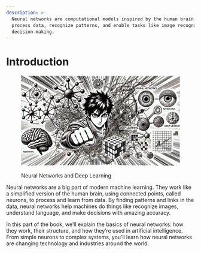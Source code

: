 ```yaml
---
description: >-
  Neural networks are computational models inspired by the human brain that
  process data, recognize patterns, and enable tasks like image recognition and
  decision-making.
---
```


# Introduction

<figure><img src="../.gitbook/assets/image (158).png" alt=""><figcaption><p>Neural Networks and Deep Learning</p></figcaption></figure>

Neural networks are a big part of modern machine learning. They work like a simplified version of the human brain, using connected points, called neurons, to process and learn from data. By finding patterns and links in the data, neural networks help machines do things like recognize images, understand language, and make decisions with amazing accuracy.

In this part of the book, we’ll explain the basics of neural networks: how they work, their structure, and how they’re used in artificial intelligence. From simple neurons to complex systems, you’ll learn how neural networks are changing technology and industries around the world.
